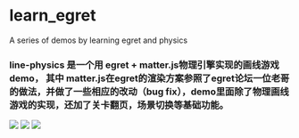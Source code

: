 # learn_egret
A series of demos by learning egret and physics

### line-physics 是一个用 egret + matter.js物理引擎实现的画线游戏demo， 其中 matter.js在egret的渲染方案参照了egret论坛一位老哥的做法，并做了一些相应的改动（bug fix），demo里面除了物理画线游戏的实现，还加了关卡翻页，场景切换等基础功能。

![](https://imgchr.com/i/ifUB0s)
![](https://imgchr.com/i/ifU0mj)
![](https://imgchr.com/i/ifUD7n)
